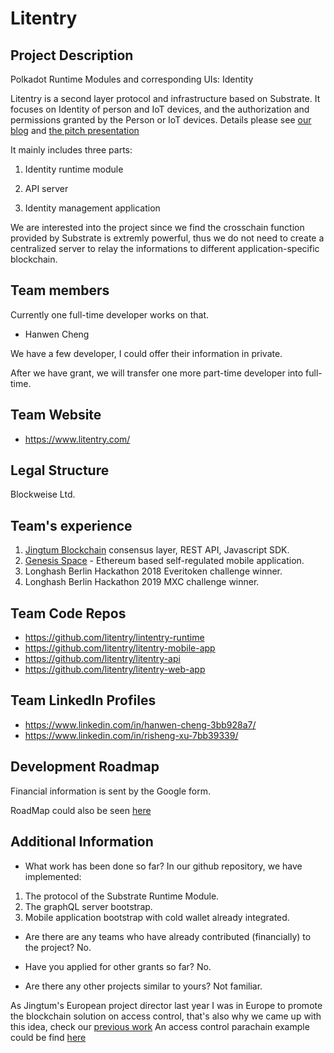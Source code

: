 # Litentry

## Project Description
Polkadot Runtime Modules and corresponding UIs: Identity

Litentry is a second layer protocol and infrastructure based on Substrate. It focuses on Identity of person and IoT devices, and the authorization and permissions granted by the Person or IoT devices.
Details please see [our blog](https://www.litentry.com/post/litentry-introduction) and [the pitch presentation](https://drive.google.com/file/d/1-mesEZV5eoRW_dP3MZwbZPUaqNPtMoxd/view?usp=sharing) 

It mainly includes three parts:

1. Identity runtime module

2. API server

3. Identity management application

We are interested into the project since we find the crosschain function provided by Substrate is extremly powerful, thus we do not need to create a centralized server to relay the informations to different application-specific blockchain.

## Team members
Currently one full-time developer works on that.

* Hanwen Cheng

We have a few developer, I could offer their information in private.

After we have grant, we will transfer one more part-time developer into full-time.

## Team Website	
* https://www.litentry.com/

## Legal Structure 
Blockweise Ltd.

## Team's experience
1. [Jingtum Blockchain](https://github.com/jingtum) consensus layer, REST API, Javascript SDK.
2. [Genesis Space](https://github.com/hanwencheng/GenesisMobile) - Ethereum based self-regulated mobile application.
3. Longhash Berlin Hackathon 2018 Everitoken challenge winner.
4. Longhash Berlin Hackathon 2019 MXC challenge winner.

## Team Code Repos
* https://github.com/litentry/lintentry-runtime
* https://github.com/litentry/litentry-mobile-app
* https://github.com/litentry/litentry-api
* https://github.com/litentry/litentry-web-app

## Team LinkedIn Profiles
* https://www.linkedin.com/in/hanwen-cheng-3bb928a7/
* https://www.linkedin.com/in/risheng-xu-7bb39339/

## Development Roadmap

Financial information is sent by the Google form.

RoadMap could also be seen [here](https://www.litentry.com/post/litentry-roadmap-july-september-2019)


## Additional Information

* What work has been done so far?
In our github repository, we have implemented:
1. The protocol of the Substrate Runtime Module.
2. The graphQL server bootstrap.
3. Mobile application bootstrap with cold wallet already integrated.

* Are there are any teams who have already contributed (financially) to the project?
No.

* Have you applied for other grants so far?
No.

* Are there any other projects similar to yours? 
Not familiar.

As Jingtum's European project director last year I was in Europe to promote the blockchain solution on access control, that's also why we came up with this idea, check our [previous work](https://www.litentry.com/post/oss-meeting)
An access control parachain example could be find [here](https://video.wixstatic.com/video/760d3a_fd3919e6e8944f5d8684b7224f84675b/1080p/mp4/file.mp4)
